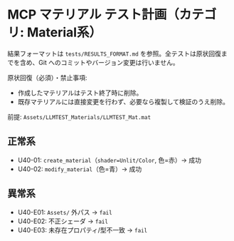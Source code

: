# MCP マテリアル テスト計画（カテゴリ: Material系）

結果フォーマットは `tests/RESULTS_FORMAT.md` を参照。全テストは原状回復までを含め、Git へのコミットやバージョン変更は行いません。

原状回復（必須）・禁止事項:
- 作成したマテリアルはテスト終了時に削除。
- 既存マテリアルには直接変更を行わず、必要なら複製して検証のうえ削除。

前提: `Assets/LLMTEST_Materials/LLMTEST_Mat.mat`

## 正常系

- U40-01: `create_material`（`shader=Unlit/Color`, 色=赤）→ 成功
- U40-02: `modify_material`（色=青）→ 成功

## 異常系

- U40-E01: `Assets/` 外パス → `fail`
- U40-E02: 不正シェーダ → `fail`
- U40-E03: 未存在プロパティ/型不一致 → `fail`

